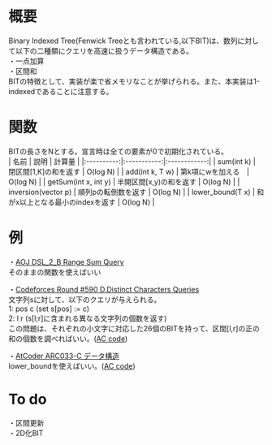 # 概要
Binary Indexed Tree(Fenwick Treeとも言われている,以下BIT)は、数列に対して以下の二種類にクエリを高速に扱うデータ構造である。  
・一点加算  
・区間和  
BITの特徴として、実装が楽で省メモリなことが挙げられる。また、本実装は1-indexedであることに注意する。

# 関数
BITの長さをNとする。宣言時は全ての要素が0で初期化されている。    
| 名前 | 説明 | 計算量 |
|:----------:|:-----------:|:------------:|
| sum(int k) | 閉区間[1,K]の和を返す | O(log N) |
| add(int k, T w) | 第k項にwを加える　| O(log N) |
| getSum(int x, int y) | 半開区間[x,y)の和を返す | O(log N) |
| inversion(vector<int> p) | 順列pの転倒数を返す | O(log N) |
| lower_bound(T x) | 和がx以上となる最小のindexを返す | O(log N) |

# 例
・[AOJ DSL_2_B Range Sum Query](https://onlinejudge.u-aizu.ac.jp/courses/library/3/DSL/all/DSL_2_B)  
そのままの関数を使えばいい

・[Codeforces Round #590 D.Distinct Characters Queries](https://codeforces.com/contest/1234/problem/D)  
文字列sに対して、以下のクエリが与えられる。  
1: pos c (set s[pos] := c)  
2: l r (s[l;r]に含まれる異なる文字列の個数を返す)  
この問題は、それぞれの小文字に対応した26個のBITを持って、区間[l,r]の正の和の個数を調べればいい。([AC code](https://codeforces.com/contest/1234/submission/73413137))  

・[AtCoder ARC033-C データ構造](https://atcoder.jp/contests/arc033/tasks/arc033_3)  
lower_boundを使えばいい。([AC code](https://atcoder.jp/contests/arc033/submissions/10947418))

# To do
・区間更新  
・2D化BIT  
